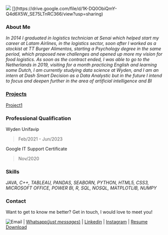 <img src="https://img.icons8.com/material-rounded/50/000000/linkedin--v2.png" href="https://docs.github.com/categories/github-pages-basics/"/> 
[](https://drive.google.com/file/d/1K-DQ0ObiQmY-Q4d6X5W_SE75LTnRC366/view?usp=sharing)

### About Me

_In 2014 I graduated in logistics technician at Senai which helped start my career at Latam Airlines, in the logistics sector, soon after I worked as a stockist at TT Burger Alimentos, starting a Psychology degree in the same period, which proposed new challenges and opened up more my vision for food logistics. As soon as the contract ended, I was able to go to the Netherlands in 2019, visiting for a month practicing English and learning some Dutch, I am currently studying data science at Wyden, and I am an intern at Dash Smart Decision as a Data Analystic but in the future I intend to focus and deepen further in the area of artificial intelligence and BI_


### [Projects](https://github.com/matheussbrand/DataScienceProjects)  

[Project1](https://www.google.com/search?q=github+pages+themes&oq=github+pages+theme&aqs=chrome.0.0i512j69i57j0i22i30l3j69i60l3.9277j0j7&sourceid=chrome&ie=UTF-8)

### Professional Qualification

Wyden Unifavip
> Feb/2021 - Jun/2023

Google IT Support Certificate
> Nov/2020

### Skills

_JAVA,_      _C++,_     _TABLEAU,_     _PANDAS,_     _SEABORN,_     _PYTHON,_     _HTML5,_     _CSS3,_      _MICROSOFT OFFICE,_     _POWER BI,_     _R,_     _SQL,_     _NOSQL,_    _MATPLOTLIB,_  _NUMPY_

### Contact

Want to get to know me better? Get in touch, I would love to meet you!

![Email](https://docs.github.com/categories/github-pages-basics/) | [Whatsapp(_just messages_)](https://bityli.com/ERqtoQ) |  [Linkedin](https://www.linkedin.com/in/matheussbrandao/) | [Instagram](https://www.instagram.com/matheussbrand/) | [Resume Download](https://drive.google.com/file/d/1K-DQ0ObiQmY-Q4d6X5W_SE75LTnRC366/view?usp=sharing)

